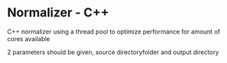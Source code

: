 # Normalizer - C++

C++ normalizer using a thread pool to optimize performance for amount of cores available

2 parameters should be given, source directoryfolder and output directory
